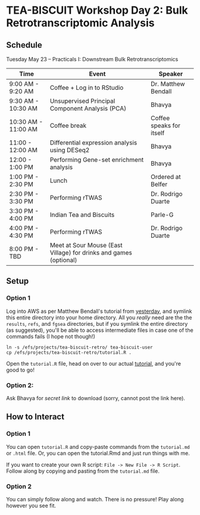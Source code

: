 # TEA-BISCUIT Workshop Day 2: Bulk Retrotranscriptomic Analysis


## Schedule
Tuesday May 23 – Practicals I: Downstream Bulk Retrotranscriptomics

| Time | Event | Speaker | 
| ------------- | ------------- | ------------- |
| 9:00 AM - 9:20 AM | Coffee + Log in to RStudio | Dr. Matthew Bendall | 
| 9:30 AM - 10:30 AM | Unsupervised Principal Component Analysis (PCA) | Bhavya |
| 10:30 AM - 11:00 AM | Coffee break | Coffee speaks for itself |
| 11:00 - 12:00 AM | Differential expression analysis using DESeq2 | Bhavya |
| 12:00 - 1:00 PM | Performing Gene-set enrichment analysis | Bhavya |
| 1:00 PM - 2:30 PM | Lunch | Ordered at Belfer |
| 2:30 PM - 3:30 PM | Performing rTWAS | Dr. Rodrigo Duarte | 
| 3:30 PM - 4:00 PM | Indian Tea and Biscuits | Parle-G |
| 4:00 PM - 4:30 PM | Performing rTWAS | Dr. Rodrigo Duarte | 
| 8:00 PM - TBD | Meet at Sour Mouse (East Village) for drinks and games (optional) | |


## Setup

### Option 1

Log into AWS as per Matthew Bendall's tutorial from [yesterday](https://github.com/nixonlab/teabiscuit), and symlink this entire directory into your home directory. All you *really* need are the the `results`, `refs`, and `fgsea` directories, but if you symlink the entire directory (as suggested), you'll be able to access intermediate files in case one of the commands fails (I hope not though!)

```
ln -s /efs/projects/tea-biscuit-retro/ tea-biscuit-user
cp /efs/projects/tea-biscuit-retro/tutorial.R .
```
Open the `tutorial.R` file, head on over to our actual [tutorial](https://github.com/singhbhavya/tea-biscuit-retro/blob/main/tutorial.md), and you're good to go!

### Option 2:

Ask Bhavya for *secret link* to download (sorry, cannot post the link here).

## How to Interact

### Option 1

You can open `tutorial.R` and copy-paste commands from the `tutorial.md` or `.html` file. Or, you can open the tutorial.Rmd and just run things with me. 

If you want to create your own R script: `File -> New File -> R Script`. Follow along by copying and pasting from the `tutorial.md` file.

### Option 2

You can simply follow along and watch. There is no pressure! Play along however you see fit. 

